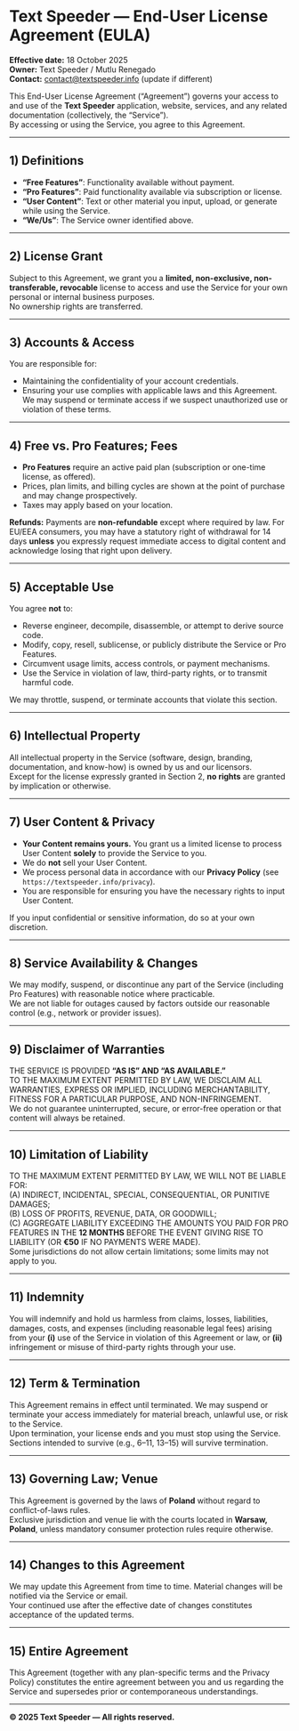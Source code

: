# Text Speeder — End-User License Agreement (EULA)
**Effective date:** 18 October 2025  
**Owner:** Text Speeder / Mutlu Renegado  
**Contact:** contact@textspeeder.info (update if different)

This End-User License Agreement (“Agreement”) governs your access to and use of the **Text Speeder** application, website, services, and any related documentation (collectively, the “Service”).  
By accessing or using the Service, you agree to this Agreement.

---

## 1) Definitions
- **“Free Features”**: Functionality available without payment.  
- **“Pro Features”**: Paid functionality available via subscription or license.  
- **“User Content”**: Text or other material you input, upload, or generate while using the Service.  
- **“We/Us”**: The Service owner identified above.

---

## 2) License Grant
Subject to this Agreement, we grant you a **limited, non-exclusive, non-transferable, revocable** license to access and use the Service for your own personal or internal business purposes.  
No ownership rights are transferred.

---

## 3) Accounts & Access
You are responsible for:
- Maintaining the confidentiality of your account credentials.  
- Ensuring your use complies with applicable laws and this Agreement.  
We may suspend or terminate access if we suspect unauthorized use or violation of these terms.

---

## 4) Free vs. Pro Features; Fees
- **Pro Features** require an active paid plan (subscription or one-time license, as offered).  
- Prices, plan limits, and billing cycles are shown at the point of purchase and may change prospectively.  
- Taxes may apply based on your location.

**Refunds:** Payments are **non-refundable** except where required by law. For EU/EEA consumers, you may have a statutory right of withdrawal for 14 days **unless** you expressly request immediate access to digital content and acknowledge losing that right upon delivery.

---

## 5) Acceptable Use
You agree **not** to:
- Reverse engineer, decompile, disassemble, or attempt to derive source code.  
- Modify, copy, resell, sublicense, or publicly distribute the Service or Pro Features.  
- Circumvent usage limits, access controls, or payment mechanisms.  
- Use the Service in violation of law, third-party rights, or to transmit harmful code.

We may throttle, suspend, or terminate accounts that violate this section.

---

## 6) Intellectual Property
All intellectual property in the Service (software, design, branding, documentation, and know-how) is owned by us and our licensors.  
Except for the license expressly granted in Section 2, **no rights** are granted by implication or otherwise.

---

## 7) User Content & Privacy
- **Your Content remains yours.** You grant us a limited license to process User Content **solely** to provide the Service to you.  
- We do **not** sell your User Content.  
- We process personal data in accordance with our **Privacy Policy** (see `https://textspeeder.info/privacy`).  
- You are responsible for ensuring you have the necessary rights to input User Content.

If you input confidential or sensitive information, do so at your own discretion.

---

## 8) Service Availability & Changes
We may modify, suspend, or discontinue any part of the Service (including Pro Features) with reasonable notice where practicable.  
We are not liable for outages caused by factors outside our reasonable control (e.g., network or provider issues).

---

## 9) Disclaimer of Warranties
THE SERVICE IS PROVIDED **“AS IS” AND “AS AVAILABLE.”**  
TO THE MAXIMUM EXTENT PERMITTED BY LAW, WE DISCLAIM ALL WARRANTIES, EXPRESS OR IMPLIED, INCLUDING MERCHANTABILITY, FITNESS FOR A PARTICULAR PURPOSE, AND NON-INFRINGEMENT.  
We do not guarantee uninterrupted, secure, or error-free operation or that content will always be retained.

---

## 10) Limitation of Liability
TO THE MAXIMUM EXTENT PERMITTED BY LAW, WE WILL NOT BE LIABLE FOR:  
(A) INDIRECT, INCIDENTAL, SPECIAL, CONSEQUENTIAL, OR PUNITIVE DAMAGES;  
(B) LOSS OF PROFITS, REVENUE, DATA, OR GOODWILL;  
(C) AGGREGATE LIABILITY EXCEEDING THE AMOUNTS YOU PAID FOR PRO FEATURES IN THE **12 MONTHS** BEFORE THE EVENT GIVING RISE TO LIABILITY (OR **€50** IF NO PAYMENTS WERE MADE).  
Some jurisdictions do not allow certain limitations; some limits may not apply to you.

---

## 11) Indemnity
You will indemnify and hold us harmless from claims, losses, liabilities, damages, costs, and expenses (including reasonable legal fees) arising from your **(i)** use of the Service in violation of this Agreement or law, or **(ii)** infringement or misuse of third-party rights through your use.

---

## 12) Term & Termination
This Agreement remains in effect until terminated. We may suspend or terminate your access immediately for material breach, unlawful use, or risk to the Service.  
Upon termination, your license ends and you must stop using the Service. Sections intended to survive (e.g., 6–11, 13–15) will survive termination.

---

## 13) Governing Law; Venue
This Agreement is governed by the laws of **Poland** without regard to conflict-of-laws rules.  
Exclusive jurisdiction and venue lie with the courts located in **Warsaw, Poland**, unless mandatory consumer protection rules require otherwise.

---

## 14) Changes to this Agreement
We may update this Agreement from time to time. Material changes will be notified via the Service or email.  
Your continued use after the effective date of changes constitutes acceptance of the updated terms.

---

## 15) Entire Agreement
This Agreement (together with any plan-specific terms and the Privacy Policy) constitutes the entire agreement between you and us regarding the Service and supersedes prior or contemporaneous understandings.

---

**© 2025 Text Speeder — All rights reserved.**
